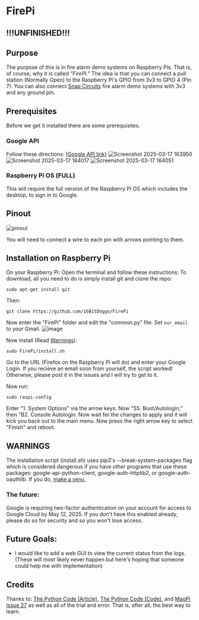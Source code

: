 # FirePi
## !!!UNFINISHED!!!
## Purpose
The purpose of this is in fire alarm demo systems on Raspberry Pis. That is, of course, why it is called _"FirePi."_ The idea is that you can connect a pull station (Normally Open) to the Raspberry Pi's GPIO from 3v3 to GPIO 4 (Pin 7). You can also connect [Snap Circuits](https://elenco.com/) fire alarm demo systems with 3v3 and any ground pin.

## Prerequisites
Before we get it installed there are some prerequisites.
### Google API
Follow these directions: [(Google API link)](https://console.developers.google.com/apis/dashboard)
![Screenshot 2025-03-17 163950](https://github.com/user-attachments/assets/208632c0-c76f-461f-ae6d-637915d575e2)
![Screenshot 2025-03-17 164017](https://github.com/user-attachments/assets/56188c7d-d5dd-401a-bbc9-b528d2cba3f3)
![Screenshot 2025-03-17 164051](https://github.com/user-attachments/assets/20f3bd03-2bf1-4245-887a-4be8fdd99e00)


### Raspberry Pi OS **(FULL)**
This will require the full version of the Raspberry Pi OS which includes the desktop, to sign in to Google.

## Pinout
![pinout](https://github.com/user-attachments/assets/7cd5c46a-2c01-4009-a5ba-da127950a243)

You will need to connect a wire to each pin with arrows pointing to them.

## Installation on Raspberry Pi
On your Raspberry Pi:
Open the terminal and follow these instructions:
To download, all you need to do is simply install git and clone the repo:
```
sudo apt-get install git
```
Then:
```
git clone https://github.com/16BitDoggo/FirePi
```
Now enter the "FirePi" folder and edit the "common.py" file. Set `our_email` to your Gmail.
![image](https://github.com/user-attachments/assets/ffdffd8d-e49d-40b5-bc79-059ecd2ab9a5)

Now install (Read [Warnings](https://github.com/16BitDoggo/FirePi/new/main?readme=1#warnings)):
```
sudo FirePi/install.sh
```
Go to the URL (Firefox on the Raspberry Pi will do) and enter your Google Login.
If you recieve an email soon from yourself, the script worked! Otherwise, please post it in the issues and I will try to get to it.

Now run:
```
sudo raspi-config
```
Enter "1. System Options" via the arrow keys. Now "S5. Boot/Autologin," then "B2. Console Autologin. Now wait for the changes to apply and it will kick you back out to the main menu. Now press the right arrow key to select "Finish" and reboot.

## WARNINGS
The installation script (install.sh) uses pip3's --break-system-packages flag which is considered dangerous if you have other programs that use these packages: google-api-python-client, google-auth-httplib2, or google-auth-oauthlib. If you do, [make a venv.](https://docs.python.org/3/library/venv.html)

### The future:
Google is requiring two-factor authentication on your account for access to Google Cloud by May 12, 2025. If you don't have this enabled already, please do so for security and so you won't lose access.

## Future Goals:
- I would like to add a web GUI to view the current status from the logs.
(These will most likely never happen but here's hoping that someone could help me with implementation)

## Credits
Thanks to: [The Python Code (Article)](https://thepythoncode.com/article/use-gmail-api-in-python), [The Python Code (Code)](https://thepythoncode.com/code/use-gmail-api-in-python), and [MagPi Issue 27](https://issuu.com/themagpi/docs/issue27final/17?e=1) as well as all of the trial and error. That is, after all, the best way to learn.
